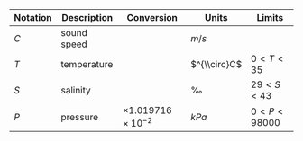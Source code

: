 Notation | Description | Conversion | Units | Limits
--- | --- | --- | --- | ---
$C$ | sound speed | | $m/s$
$T$ | temperature | | $^{\\circ}C$ | $0 < T < 35$
$S$ | salinity | | $‰$ | $29 < S < 43$
$P$ | pressure | $\times 1.019716 \times 10^{-2}$ | $kPa$ | $0 < P < 98000$